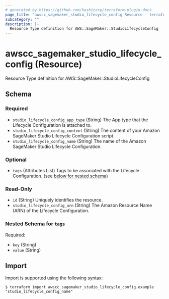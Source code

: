 ```yaml
---
# generated by https://github.com/hashicorp/terraform-plugin-docs
page_title: "awscc_sagemaker_studio_lifecycle_config Resource - terraform-provider-awscc"
subcategory: ""
description: |-
  Resource Type definition for AWS::SageMaker::StudioLifecycleConfig
---
```


# awscc_sagemaker_studio_lifecycle_config (Resource)

Resource Type definition for AWS::SageMaker::StudioLifecycleConfig



<!-- schema generated by tfplugindocs -->
## Schema

### Required

- `studio_lifecycle_config_app_type` (String) The App type that the Lifecycle Configuration is attached to.
- `studio_lifecycle_config_content` (String) The content of your Amazon SageMaker Studio Lifecycle Configuration script.
- `studio_lifecycle_config_name` (String) The name of the Amazon SageMaker Studio Lifecycle Configuration.

### Optional

- `tags` (Attributes List) Tags to be associated with the Lifecycle Configuration. (see [below for nested schema](#nestedatt--tags))

### Read-Only

- `id` (String) Uniquely identifies the resource.
- `studio_lifecycle_config_arn` (String) The Amazon Resource Name (ARN) of the Lifecycle Configuration.

<a id="nestedatt--tags"></a>
### Nested Schema for `tags`

Required:

- `key` (String)
- `value` (String)

## Import

Import is supported using the following syntax:

```shell
$ terraform import awscc_sagemaker_studio_lifecycle_config.example "studio_lifecycle_config_name"
```
